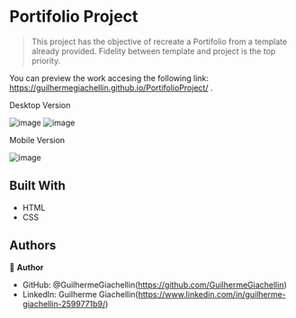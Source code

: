 # Portifolio Project

> This project has the objective of recreate a Portifolio from a template already provided. Fidelity between template and project is the top priority.

You can preview the work accesing the following link: https://guilhermegiachellin.github.io/PortifolioProject/ .

Desktop Version

![image](https://user-images.githubusercontent.com/81584449/121713075-d2873d80-cab2-11eb-8207-2737d54c2392.png)
![image](https://user-images.githubusercontent.com/81584449/121713218-006c8200-cab3-11eb-9d6b-ce0e65c2207a.png)

Mobile Version

![image](https://user-images.githubusercontent.com/81584449/120885158-d3edcd00-c5bd-11eb-831b-0b2e56ca64eb.png)

## Built With

- HTML
- CSS

## Authors

👤 **Author**

- GitHub: @GuilhermeGiachellin(https://github.com/GuilhermeGiachellin)
- LinkedIn: Guilherme Giachellin(https://www.linkedin.com/in/guilherme-giachellin-2599771b9/)

